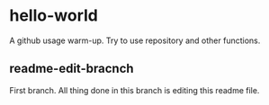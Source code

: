 # hello-world
A github usage warm-up. Try to use repository and other functions.

## readme-edit-bracnch
First branch. All thing done in this branch is editing this readme file.
